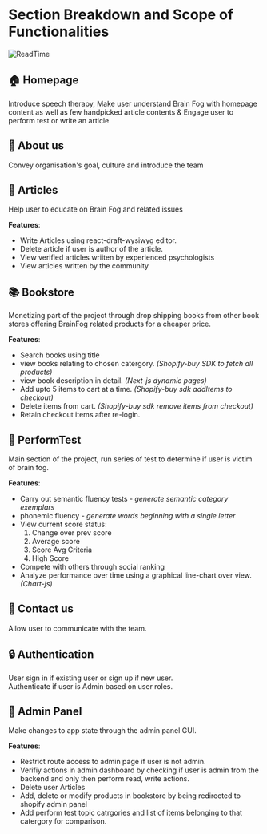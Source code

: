 # Section Breakdown and Scope of Functionalities

![ReadTime](https://img.shields.io/badge/Readtime-2mins-orange.svg)


## :house: Homepage 

Introduce speech therapy, Make user understand Brain Fog with homepage content as well as few handpicked article contents & Engage user to perform test or write an article 

## :busts_in_silhouette: About us 

Convey organisation's goal, culture and introduce the team

## :page_facing_up: Articles 

Help user to educate on Brain Fog and related issues

**Features**: 

- Write Articles using react-draft-wysiwyg editor. <br>
- Delete article if user is author of the article. 
- View verified articles wriiten by experienced psychologists <br>
- View articles written by the community <br>

## :books: Bookstore 

Monetizing part of the project through drop shipping books from other book stores offering BrainFog related products for a cheaper price. 

**Features**:

- Search books using title
- view books relating to chosen catergory.    *(Shopify-buy SDK to fetch all products)*
- view book description in detail.     *(Next-js dynamic pages)* 
- Add upto 5 items to cart at a time.     *(Shopify-buy sdk addItems to checkout)* 
- Delete items from cart.  *(Shopify-buy sdk remove items from checkout)*
- Retain checkout items after re-login.

## :game_die: PerformTest 

Main section of the project, run series of test to determine if user is victim of brain fog.

**Features**:

- Carry out semantic fluency tests - *generate semantic category exemplars*
- phonemic fluency - *generate words beginning with a single letter*
- View current score status: 
  1. Change over prev score
  2. Average score
  3. Score Avg Criteria
  4. High Score
- Compete with others through social ranking
- Analyze performance over time using a graphical line-chart over view. *(Chart-js)*

## :iphone: Contact us 

Allow user to communicate with the team. 

## :lock: Authentication 

User sign in if existing user or sign up if new user. 
<br>
Authenticate if user is Admin based on user roles. 

## :cop: Admin Panel 

Make changes to app state through the admin panel GUI.

**Features**:

- Restrict route access to admin page if user is not admin.
- Verifiy actions in admin dashboard by checking if user is admin from the backend and only then perform read, write actions.
- Delete user Articles
- Add, delete or modify products in bookstore by being redirected to shopify admin panel
- Add perform test topic catrgories and list of items belonging to that catergory for comparison. 







